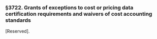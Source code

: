 ### §3722. Grants of exceptions to cost or pricing data certification requirements and waivers of cost accounting standards ###

[Reserved].